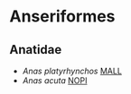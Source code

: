 # Anseriformes
## Anatidae
- *Anas platyrhynchos* [MALL](Anseriformes/Anatidae/Anas.platyrhynchos.MALL.md)
- *Anas acuta* [NOPI](Anseriformes/Anatidae/Anas.acuta.NOPI.md)
